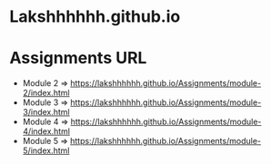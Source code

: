 # Lakshhhhhh.github.io

# Assignments URL

- Module 2 => https://lakshhhhhh.github.io/Assignments/module-2/index.html
- Module 3 => https://lakshhhhhh.github.io/Assignments/module-3/index.html
- Module 4 => https://lakshhhhhh.github.io/Assignments/module-4/index.html
- Module 5 => https://lakshhhhhh.github.io/Assignments/module-5/index.html

